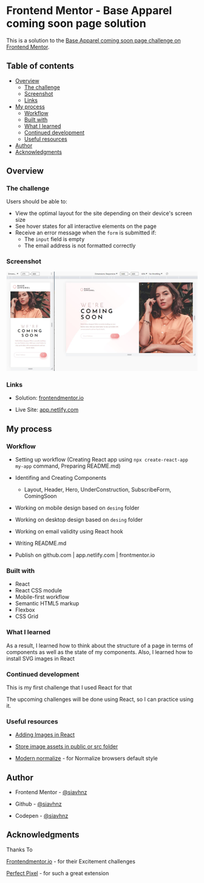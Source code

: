 # Frontend Mentor - Base Apparel coming soon page solution

This is a solution to the [Base Apparel coming soon page challenge on Frontend Mentor](https://www.frontendmentor.io/challenges/base-apparel-coming-soon-page-5d46b47f8db8a7063f9331a0). 

## Table of contents

- [Overview](#overview)
  - [The challenge](#the-challenge)
  - [Screenshot](#screenshot)
  - [Links](#links)
- [My process](#my-process)
  - [Workflow](#workflow)
  - [Built with](#built-with)
  - [What I learned](#what-i-learned)
  - [Continued development](#continued-development)
  - [Useful resources](#useful-resources)
- [Author](#author)
- [Acknowledgments](#acknowledgments)

## Overview

### The challenge

Users should be able to:

- View the optimal layout for the site depending on their device's screen size
- See hover states for all interactive elements on the page
- Receive an error message when the `form` is submitted if:
  - The `input` field is empty
  - The email address is not formatted correctly

### Screenshot

![screenshot](./screenshot/screenshot.jpg)

### Links

- Solution: [frontendmentor.io](https://your-solution-url.com)

- Live Site: [app.netlify.com](https://ba-coming-soon-page.netlify.app/)

## My process

### Workflow
 - Setting up workflow (Creating React app using `npx create-react-app my-app` command, Preparing README.md) 
 
 - Identifing and Creating Components
    - Layout, Header, Hero, UnderConstruction, SubscribeForm, ComingSoon

 - Working on mobile design based on `desing` folder

 - Working on desktop design based on `desing` folder

 - Working on email validity using React hook

 - Writing README.md

 - Publish on github.com | app.netlify.com | frontmentor.io

### Built with

- React
- React CSS module
- Mobile-first workflow
- Semantic HTML5 markup
- Flexbox
- CSS Grid

### What I learned

As a result, I learned how to think about the structure of a page in terms of components as well as the state of my components. Also, I learned how to install SVG images in React

### Continued development

This is my first challenge that I used React for that

The upcoming challenges will be done using React, so I can practice using it.

### Useful resources

- [Adding Images in React](https://create-react-app.dev/docs/adding-images-fonts-and-files/)

- [Store image assets in public or src folder](https://stackoverflow.com/questions/44643041/do-i-store-image-assets-in-public-or-src-in-reactjs)

- [Modern normalize](https://github.com/sindresorhus/modern-normalize) - for Normalize browsers default style


## Author

- Frontend Mentor - [@siavhnz](https://www.frontendmentor.io/profile/siavhnz)

- Github - [@siavhnz](https://github.com/siavhnz)

- Codepen - [@siavhnz](https://codepen.io/siavhnz)

## Acknowledgments

Thanks To

[Frontendmentor.io](https://www.frontendmentor.io/challenges) - for their Excitement challenges  

[Perfect Pixel](https://chrome.google.com/webstore/detail/perfectpixel-by-welldonec/dkaagdgjmgdmbnecmcefdhjekcoceebi?hl=en) - for such a great extension



